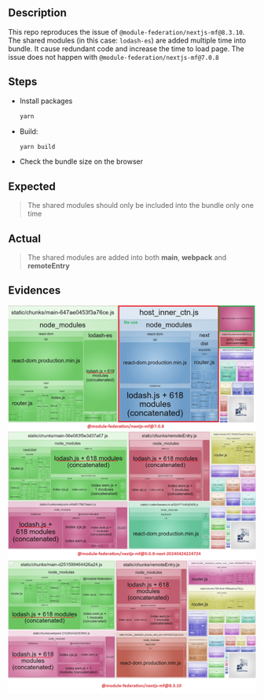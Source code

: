 ## Description

This repo reproduces the issue of `@module-federation/nextjs-mf@8.3.10`. The shared modules (in this case: `lodash-es`) are added multiple time into bundle. It cause redundant code and increase the time to load page. The issue does not happen with `@module-federation/nextjs-mf@7.0.8`

## Steps

- Install packages

    ```bash
    yarn
    ```
- Build: 
  ```bash
  yarn build
  ```
- Check the bundle size on the browser
  
## Expected
> The shared modules should only be included into the bundle only one time

## Actual
> The shared modules are added into both **main**, **webpack** and **remoteEntry**


## Evidences

![alt text](v7.0.8.jpg) ![alt text](v0.0.0-next-20240424224724.jpg) ![alt text](v8.3.10.jpg)